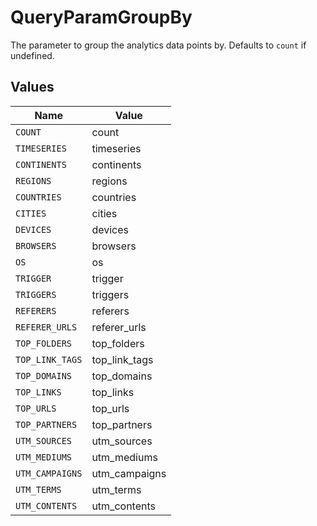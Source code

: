 # QueryParamGroupBy

The parameter to group the analytics data points by. Defaults to `count` if undefined.


## Values

| Name            | Value           |
| --------------- | --------------- |
| `COUNT`         | count           |
| `TIMESERIES`    | timeseries      |
| `CONTINENTS`    | continents      |
| `REGIONS`       | regions         |
| `COUNTRIES`     | countries       |
| `CITIES`        | cities          |
| `DEVICES`       | devices         |
| `BROWSERS`      | browsers        |
| `OS`            | os              |
| `TRIGGER`       | trigger         |
| `TRIGGERS`      | triggers        |
| `REFERERS`      | referers        |
| `REFERER_URLS`  | referer_urls    |
| `TOP_FOLDERS`   | top_folders     |
| `TOP_LINK_TAGS` | top_link_tags   |
| `TOP_DOMAINS`   | top_domains     |
| `TOP_LINKS`     | top_links       |
| `TOP_URLS`      | top_urls        |
| `TOP_PARTNERS`  | top_partners    |
| `UTM_SOURCES`   | utm_sources     |
| `UTM_MEDIUMS`   | utm_mediums     |
| `UTM_CAMPAIGNS` | utm_campaigns   |
| `UTM_TERMS`     | utm_terms       |
| `UTM_CONTENTS`  | utm_contents    |